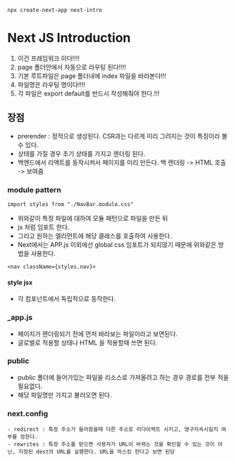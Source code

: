 ```
npx create-next-app next-intro
```
# Next JS Introduction

1. 이건 프레임워크 이다!!!!
2. page 폴더안에서 자동으로 라우팅 된다!!!!
3. 기본 루트파일은 page 폴더내에 index 파일을 바라본다!!!
4. 파일명은 라우팅 명이다!!!!
5. 각 파일은 export default를 반드시 작성해줘야 한다.!!!

## 장점

- prerender : 정적으로 생성된다. CSR과는 다르게 미리 그려지는 것이 특징이라 볼 수 있다.
- 상태를 가질 경우 초기 상태를 가지고 렌더링 된다.
- 백엔드에서 리액트를 동작시켜서 페이지를 미리 만든다. 백 렌더링 -> HTML 호출 -> 보여줌

### module pattern

```
import styles from "./NavBar.module.css"
```

- 위와같이 특정 파일에 대하여 모듈 패턴으로 파일을 만든 뒤
- js 처럼 임포트 한다.
- 그리고 원하는 엘리먼트에 해당 클래스를 호출하여 사용한다.
- Next에서는 APP.js 이외에선 global css 임포트가 되지않기 때문에 위와같은 방법을 사용한다.
```
<nav className={styles.nav}>
```
#### style jsx
 - 각 컴포넌트에서 독립적으로 동작한다.

### \_app.js

- 페이지가 랜더링되기 전에 먼저 바라보는 파일이라고 보면된다.
- 글로벌로 적용할 상태나 HTML 을 적용할때 쓰면 된다.


### public
 - public 폴더에 들어가있는 파일을 리소스로 가져올려고 하는 경우 경로를 전부 적을 필요없다.
 - 해당 파일명만 가지고 불러오면 된다.


 ### next.config   
    - redirect : 특정 주소가 들어왔을때 다른 주소로 리다이렉트 시키고, 영구지속시킬지 여부를 정한다.
    - rewrites : 특정 주소를 받으면 사용자가 URL이 바뀌는 것을 확인할 수 있는 것이 아닌, 지정된 dest의 URL를 실행한다. URL을 마스킹 한다고 보면 된당